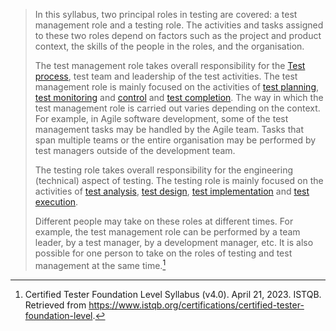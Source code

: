 > In this syllabus, two principal roles in testing are covered: a test management role and a testing role. The activities and tasks assigned to these two roles depend on factors such as the project and product context, the skills of the people in the roles, and the organisation.
> 
> The test management role takes overall responsibility for the [Test process](Test%20process.md), test team and leadership of the test activities. The test management role is mainly focused on the activities of [test planning](Test%20planning.md), [test monitoring](Test%20monitoring.md) and [control](Test%20control.md) and [test completion](Test%20completion.md). The way in which the test management role is carried out varies depending on the context. For example, in Agile software development, some of the test management tasks may be handled by the Agile team. Tasks that span multiple teams or the entire organisation may be performed by test managers outside of the development team.
> 
> The testing role takes overall responsibility for the engineering (technical) aspect of testing. The testing role is mainly focused on the activities of [test analysis](Test%20analysis.md), [test design](Test%20design.md), [test implementation](Test%20implementation.md) and [test execution](Test%20execution.md).
> 
> Different people may take on these roles at different times. For example, the test management role can be performed by a team leader, by a test manager, by a development manager, etc. It is also possible for one person to take on the roles of testing and test management at the same time.[^1]

[^1]: Certified Tester Foundation Level Syllabus (v4.0). April 21, 2023. ISTQB. Retrieved from https://www.istqb.org/certifications/certified-tester-foundation-level.